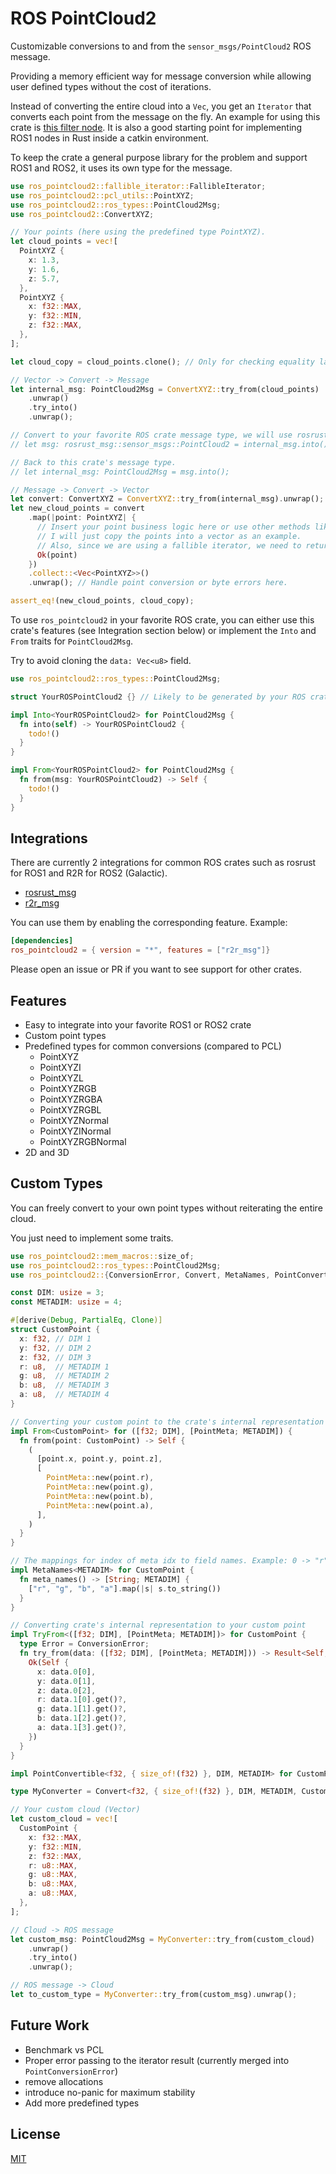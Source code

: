 # ROS PointCloud2

Customizable conversions to and from the `sensor_msgs/PointCloud2` ROS message.

Providing a memory efficient way for message conversion while allowing user defined types without the cost of iterations.

Instead of converting the entire cloud into a `Vec`, you get an `Iterator` that converts each point from the message on the fly.
An example for using this crate is [this filter node](https://github.com/stelzo/cloudfilter). It is also a good starting point for
implementing ROS1 nodes in Rust inside a catkin environment.

To keep the crate a general purpose library for the problem and support ROS1 and ROS2, it uses its own type for the message.
```rust
use ros_pointcloud2::fallible_iterator::FallibleIterator;
use ros_pointcloud2::pcl_utils::PointXYZ;
use ros_pointcloud2::ros_types::PointCloud2Msg;
use ros_pointcloud2::ConvertXYZ;

// Your points (here using the predefined type PointXYZ).
let cloud_points = vec![
  PointXYZ {
    x: 1.3,
    y: 1.6,
    z: 5.7,
  },
  PointXYZ {
    x: f32::MAX,
    y: f32::MIN,
    z: f32::MAX,
  },
];

let cloud_copy = cloud_points.clone(); // Only for checking equality later.

// Vector -> Convert -> Message
let internal_msg: PointCloud2Msg = ConvertXYZ::try_from(cloud_points)
    .unwrap()
    .try_into()
    .unwrap();

// Convert to your favorite ROS crate message type, we will use rosrust here.
// let msg: rosrust_msg::sensor_msgs::PointCloud2 = internal_msg.into();

// Back to this crate's message type.
// let internal_msg: PointCloud2Msg = msg.into();

// Message -> Convert -> Vector
let convert: ConvertXYZ = ConvertXYZ::try_from(internal_msg).unwrap();
let new_cloud_points = convert
    .map(|point: PointXYZ| {
      // Insert your point business logic here or use other methods like .for_each().
      // I will just copy the points into a vector as an example.
      // Also, since we are using a fallible iterator, we need to return a Result.
      Ok(point)
    })
    .collect::<Vec<PointXYZ>>()
    .unwrap(); // Handle point conversion or byte errors here.

assert_eq!(new_cloud_points, cloud_copy);
```

To use `ros_pointcloud2` in your favorite ROS crate, you can either use this crate's features (see Integration section below) or implement the `Into` and `From` traits for `PointCloud2Msg`.

Try to avoid cloning the `data: Vec<u8>` field.
```rust
use ros_pointcloud2::ros_types::PointCloud2Msg;

struct YourROSPointCloud2 {} // Likely to be generated by your ROS crate.

impl Into<YourROSPointCloud2> for PointCloud2Msg {
  fn into(self) -> YourROSPointCloud2 {
    todo!()
  }
}

impl From<YourROSPointCloud2> for PointCloud2Msg {
  fn from(msg: YourROSPointCloud2) -> Self {
    todo!()
  }
}
```

## Integrations

There are currently 2 integrations for common ROS crates such as rosrust for ROS1 and R2R for ROS2 (Galactic).
- [rosrust_msg](https://github.com/adnanademovic/rosrust)
- [r2r_msg](https://github.com/sequenceplanner/r2r)

You can use them by enabling the corresponding feature. Example:
```toml
[dependencies]
ros_pointcloud2 = { version = "*", features = ["r2r_msg"]}
```

Please open an issue or PR if you want to see support for other crates.

## Features

- Easy to integrate into your favorite ROS1 or ROS2 crate
- Custom point types
- Predefined types for common conversions (compared to PCL)
  - PointXYZ
  - PointXYZI
  - PointXYZL
  - PointXYZRGB
  - PointXYZRGBA
  - PointXYZRGBL
  - PointXYZNormal
  - PointXYZINormal
  - PointXYZRGBNormal
- 2D and 3D

## Custom Types

You can freely convert to your own point types without reiterating the entire cloud.

You just need to implement some traits.
```rust
use ros_pointcloud2::mem_macros::size_of;
use ros_pointcloud2::ros_types::PointCloud2Msg;
use ros_pointcloud2::{ConversionError, Convert, MetaNames, PointConvertible, PointMeta};

const DIM: usize = 3;
const METADIM: usize = 4;

#[derive(Debug, PartialEq, Clone)]
struct CustomPoint {
  x: f32, // DIM 1
  y: f32, // DIM 2
  z: f32, // DIM 3
  r: u8,  // METADIM 1
  g: u8,  // METADIM 2
  b: u8,  // METADIM 3
  a: u8,  // METADIM 4
}

// Converting your custom point to the crate's internal representation
impl From<CustomPoint> for ([f32; DIM], [PointMeta; METADIM]) {
  fn from(point: CustomPoint) -> Self {
    (
      [point.x, point.y, point.z],
      [
        PointMeta::new(point.r),
        PointMeta::new(point.g),
        PointMeta::new(point.b),
        PointMeta::new(point.a),
      ],
    )
  }
}

// The mappings for index of meta idx to field names. Example: 0 -> "r", 1 -> "g", 2 -> "b", 3 -> "a"
impl MetaNames<METADIM> for CustomPoint {
  fn meta_names() -> [String; METADIM] {
    ["r", "g", "b", "a"].map(|s| s.to_string())
  }
}

// Converting crate's internal representation to your custom point
impl TryFrom<([f32; DIM], [PointMeta; METADIM])> for CustomPoint {
  type Error = ConversionError;
  fn try_from(data: ([f32; DIM], [PointMeta; METADIM])) -> Result<Self, Self::Error> {
    Ok(Self {
      x: data.0[0],
      y: data.0[1],
      z: data.0[2],
      r: data.1[0].get()?,
      g: data.1[1].get()?,
      b: data.1[2].get()?,
      a: data.1[3].get()?,
    })
  }
}

impl PointConvertible<f32, { size_of!(f32) }, DIM, METADIM> for CustomPoint {}

type MyConverter = Convert<f32, { size_of!(f32) }, DIM, METADIM, CustomPoint>;

// Your custom cloud (Vector)
let custom_cloud = vec![
  CustomPoint {
    x: f32::MAX,
    y: f32::MIN,
    z: f32::MAX,
    r: u8::MAX,
    g: u8::MAX,
    b: u8::MAX,
    a: u8::MAX,
  },
];

// Cloud -> ROS message
let custom_msg: PointCloud2Msg = MyConverter::try_from(custom_cloud)
    .unwrap()
    .try_into()
    .unwrap();

// ROS message -> Cloud
let to_custom_type = MyConverter::try_from(custom_msg).unwrap();
```

## Future Work
- Benchmark vs PCL
- Proper error passing to the iterator result (currently merged into `PointConversionError`)
- remove allocations
- introduce no-panic for maximum stability
- Add more predefined types

## License
[MIT](https://choosealicense.com/licenses/mit/)

